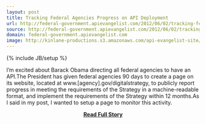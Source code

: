```yaml
---
layout: post
title: Tracking Federal Agencies Progress on API Deployment
url: http://federal-government.apievangelist.com/2012/06/02/tracking-federal-agencies-progress-on-api-deployment/
source: http://federal-government.apievangelist.com/2012/06/02/tracking-federal-agencies-progress-on-api-deployment/
domain: federal-government.apievangelist.com
image: http://kinlane-productions.s3.amazonaws.com/api-evangelist-site/blog/Track-Federal-Agency-API.png
---
```

{% include JB/setup %}<p>I’m excited about Barack Obama directing all federal agencies to have an API.The President has given federal agencies 90 days to create a page on its website, located at www.[agency].gov/digitalstrategy, to publicly report progress in meeting the requirements of the Strategy in a machine-readable format, and implement the requirements of the Strategy within 12 months.As I said in my post, I wanted to setup a page to monitor this activity.</p>
<center><p><a href="http://federal-government.apievangelist.com/2012/06/02/tracking-federal-agencies-progress-on-api-deployment/" style='padding:25px; font-sze:18px; font-weight: bold;'>Read Full Story</a></p></center>
